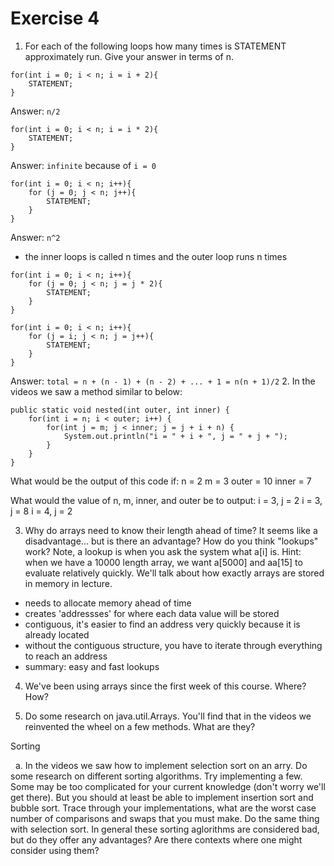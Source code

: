 # Exercise 4

1) For each of the following loops how many times is STATEMENT approximately run. Give your answer in terms of n. 
```
for(int i = 0; i < n; i = i + 2){
	STATEMENT;
}
```
Answer: `n/2`
```
for(int i = 0; i < n; i = i * 2){
	STATEMENT;
}
```
Answer: `infinite` because of `i = 0`

```
for(int i = 0; i < n; i++){
	for (j = 0; j < n; j++){
		STATEMENT;
	}
}
```
Answer: `n^2`
- the inner loops is called n times and the outer loop runs n times

```
for(int i = 0; i < n; i++){
	for (j = 0; j < n; j = j * 2){
		STATEMENT;
	}
}
```

```
for(int i = 0; i < n; i++){
	for (j = i; j < n; j = j++){
		STATEMENT;
	}
}
```
Answer: `total = n + (n - 1) + (n - 2) + ... + 1 = n(n + 1)/2`
2. In the videos we saw a method similar to below:

	public static void nested(int outer, int inner) {
		for(int i = n; i < outer; i++) {
			for(int j = m; j < inner; j = j + i + n) {
				System.out.println("i = " + i + ", j = " + j + ");
			}
		}
	}

What would be the output of this code if:
n = 2
m = 3
outer = 10
inner = 7

What would the value of n, m, inner, and outer be to output:
i = 3, j = 2
i = 3, j = 8
i = 4, j = 2

3. Why do arrays need to know their length ahead of time? It seems like a disadvantage... but is there an advantage? How do you think "lookups" work? Note, a lookup is when you ask the system what a[i] is. Hint: when we have a 10000 length array, we want a[5000] and aa[15] to evaluate relatively quickly. We'll talk about how exactly arrays are stored in memory in lecture.

- needs to allocate memory ahead of time
&nbsp;
- creates 'addressses' for where each data value will be stored
- contiguous, it's easier to find an address very quickly because it is already located
- without the contiguous structure, you have to iterate through everything to reach an address
- summary: easy and fast lookups

4. We've been using arrays since the first week of this course. Where? How?

5. Do some research on java.util.Arrays. You'll find that in the videos we reinvented the wheel on a few methods. What are they? 

Sorting

&nbsp; a. In the videos we saw how to implement selection sort on an arry. Do some research on different sorting algorithms. Try implementing a few. Some may be too complicated for your current knowledge (don't worry we'll get there). But you should at least be able to implement insertion sort and bubble sort. Trace through your implementations, what are the worst case number of comparisons and swaps that you must make. Do the same thing with selection sort. In general these sorting aglorithms are considered bad, but do they offer any advantages? Are there contexts where one might consider using them?
